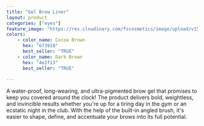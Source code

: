 ```yaml
---
title: "Gel Brow Liner"
layout: product
categories: ["eyes"]
feature_image: "https://res.cloudinary.com/fscosmetics/image/upload/v1540251425/gel_brow.jpg"
colors:
    - color_name: Cocoa Brown
      hex: "673918"
      best_seller: "TRUE"
    - color_name: Dark Brown
      hex: "4e2f13"
      best_seller: "TRUE"    
   
---
```

A water-proof, long-wearing, and ultra-pigmented brow gel that promises to keep you covered around the clock! The product delivers bold, weightless, and invincible results whether you're up for a tiring day in the gym or an ecstatic night in the club. With the help of the built-in angled brush, it's easier to shape, define, and accentuate your brows into its full potential.
